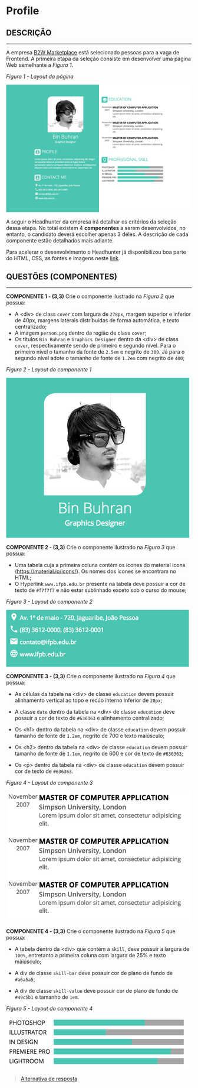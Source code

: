 # Profile

## DESCRIÇÃO
---

A empresa [B2W Marketplace](https://github.com/b2w-marketplace/code-challenge) está selecionado pessoas para a vaga de Frontend. A primeira etapa da seleção consiste em desenvolver uma página Web semelhante a *Figura 1*.

*Figura 1 - Layout da página*

![Layout da página](assets/layout.png)

A seguir o Headhunter da empresa irá detalhar os critérios da seleção dessa etapa. No total existem 4 **componentes** a serem desenvolvidos, no entanto, o candidato deverá escolher apenas 3 deles. A descrição de cada componente estão detalhados mais adiante.

Para acelerar o desenvolvimento o Headhunter já disponibilizou boa parte do HTML, CSS, as fontes e imagens neste [link](code.zip).

## QUESTÕES (COMPONENTES)
---

**COMPONENTE 1 - (3,3)** Crie o componente ilustrado na *Figura 2* que possua:

* A &lt;div> de class `cover` com largura de `278px`, margem superior e inferior de 40px, margens laterais distribuídas de forma automática, e texto centralizado;
* A imagem `person.png` dentro da região de class `cover`;
* Os títulos `Bin Buhran` e `Graphics Designer` dentro da &lt;div> de class `cover`, respectivamente sendo de primeiro e segundo nível. Para o primeiro nível o tamanho da fonte de `2.5em` e negrito de `300`. Já para o segundo nível adote o tamanho de fonte de `1.2em` com negrito de `400`;

*Figura 2 - Layout do componente 1* <br>

![Layout da página](assets/component1.png)

**COMPONENTE 2 - (3,3)** Crie o componente ilustrado na *Figura 3* que possua:

* Uma tabela cuja a primeira coluna contém os ícones do material icons (https://material.io/icons/). Os nomes dos ícones se encontram no HTML;
* O Hyperlink `www.ifpb.edu.br` presente na tabela deve possuir a cor de texto de `#f7f7f7` e não estar sublinhado exceto sob o curso do mouse;

*Figura 3 - Layout do componente 2* <br>

![Layout da página](assets/component2.png)

**COMPONENTE 3 - (3,3)** Crie o componente ilustrado na *Figura 4* que possua:

* As células da tabela na &lt;div> de classe `education` devem possuir alinhamento vertical ao topo e recúo interno inferior de `20px`;

* A classe `date` dentro da tabela na &lt;div> de classe `education` deve possuir a cor de texto de `#636363` e alinhamento centralizado;

* Os &lt;h1> dentro da tabela na &lt;div> de classe `education` devem possuir tamanho de fonte de `1.2em`, negrito de 700 e texto maiúsculo;

* Os &lt;h2> dentro da tabela na &lt;div> de classe `education` devem possuir tamanho de fonte de `1.1em`, negrito de 600 e cor de texto de `#636363`;

* Os &lt;p> dentro da tabela na &lt;div> de classe `education` devem possuir cor de texto de `#636363`.

*Figura 4 - Layout do componente 3* <br>

![Layout da página](assets/component3.png)

**COMPONENTE 4 - (3,3)** Crie o componente ilustrado na *Figura 5* que possua:

* A tabela dentro da &lt;div> que contém a `skill`, deve possuir a largura de `100%`, entretanto a primeira coluna com largura de 25% e texto maiúsculo;

* A div de classe `skill-bar` deve possuir cor de plano de fundo de `#a6a5a5`;

* A div de classe `skill-value` deve possuir cor de plano de fundo de `#49c5b1` e tamanho de `1em`.

*Figura 5 - Layout do componente 4* <br>

![Layout da página](assets/component4.png)

> [Alternativa de resposta](code-response/).

